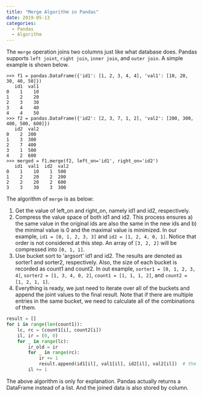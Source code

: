 ```yaml
---
title: "Merge Algorithm in Pandas"
date: 2019-05-13
categories:
  - Pandas
  - Algorithm
---
```


The `merge` operation joins two columns just like what database does. 
Pandas supports `left joint`, `right join`, `inner join`, and `outer join`.
A simple example is shown below.
```
>>> f1 = pandas.DataFrame({'id1': [1, 2, 3, 4, 4], 'val1': [10, 20, 30, 40, 50]})
   id1  val1
0    1    10
1    2    20
2    3    30
3    4    40
4    4    50
>>> f2 = pandas.DataFrame({'id2': [2, 3, 7, 1, 2], 'val2': [200, 300, 400, 500, 600]})
   id2  val2
0    2  200
1    3  300
2    7  400
3    1  500
4    2  600
>>> merged = f1.merge(f2, left_on='id1', right_on='id2')
   id1  val1  id2  val2
0    1    10    1  500
1    2    20    2  200
2    2    20    2  600
3    3    30    3  300
```

The algorithm of `merge` is as below:
1. Get the value of left_on and right_on, namely id1 and id2, respectively.
2. Compress the value space of both id1 and id2. 
This process ensures a) the same value in the original ids are also the same in the new ids and b) the minimal value is 0 and the maximal value is minimized.
In our example, `id1 = [0, 1, 2, 3, 3]` and `id2 = [1, 2, 4, 0, 1]`. 
Notice that order is not considered at this step. An array of `[3, 2, 2]` will be compressed into `[0, 1, 1]`.
3. Use bucket sort to 'argsort' id1 and id2. The results are denoted as sorter1 and sorter2, respectively. 
Also, the size of each bucket is recorded as count1 and count2.
In out example, `sorter1 = [0, 1, 2, 3, 4]`, `sorter2 = [1, 3, 4, 0, 2]`, `count1 = [1, 1, 1, 2]`, and `count2 = [1, 2, 1, 1]`. 
4. Everything is ready, we just need to iterate over all of the buckets and append the joint values to the final result.
Note that if there are multiple entries in the same bucket, we need to calculate all of the combinations of them. 
```python
result = []
for i in range(len(count1)):
    lc, rc = (count1[i], count2[i])
    il, ir = (0, 0)
    for _ in range(lc):
        ir_old = ir
        for _ in range(rc):
            ir += 1
            result.append(id1[il], val1[il], id2[il], val2[il])  # the tuple is (id1, val1, id2, val2)
        il += 1
```

The above algorithm is only for explanation. Pandas actually returns a DataFrame instead of a list. 
And the joined data is also stored by column.
